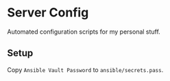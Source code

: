 # Server Config

Automated configuration scripts for my personal stuff.

## Setup

Copy `Ansible Vault Password` to `ansible/secrets.pass`.
